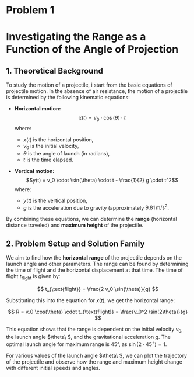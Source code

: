 # Problem 1
# Investigating the Range as a Function of the Angle of Projection

## 1. Theoretical Background

To study the motion of a projectile, i start from the basic equations of projectile motion. In the absence of air resistance, the motion of a projectile is determined by the following kinematic equations:

- **Horizontal motion:**
$$x(t) = v_0 \cdot \cos(\theta) \cdot t$$
  where:
  - $x(t)$ is the horizontal position,
  - $v_0$ is the initial velocity,
  - $\theta$ is the angle of launch (in radians),
  - $t$ is the time elapsed.

- **Vertical motion:**
$$y(t) = v_0 \cdot \sin(\theta) \cdot t - \frac{1}{2} g \cdot t^2$$
  where:
  - $y(t)$ is the vertical position,
  - $g$ is the acceleration due to gravity (approximately $9.81 \, \text{m/s}^2$.

By combining these equations, we can determine the **range** (horizontal distance traveled) and **maximum height** of the projectile.

## 2. Problem Setup and Solution Family

We aim to find how the **horizontal range** of the projectile depends on the launch angle and other parameters. The range can be found by determining the time of flight and the horizontal displacement at that time. The time of flight $t_{\text{flight}}$ is given by:

$$
t_{\text{flight}} = \frac{2 v_0 \sin(\theta)}{g}
$$

Substituting this into the equation for $x(t)$, we get the horizontal range:

$$
R = v_0 \cos(\theta) \cdot t_{\text{flight}} = \frac{v_0^2 \sin(2\theta)}{g}
$$

This equation shows that the range is dependent on the initial velocity $v_0$, the launch angle $\theta\ $, and the gravitational acceleration $g$. The optimal launch angle for maximum range is 45°, as $\sin(2 \cdot 45^\circ) = 1$.

For various values of the launch angle $\theta\ $, we can plot the trajectory of the projectile and observe how the range and maximum height change with different initial speeds and angles.
